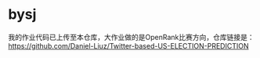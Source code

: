 # bysj
我的作业代码已上传至本仓库，大作业做的是OpenRank比赛方向，仓库链接是：https://github.com/Daniel-Liuz/Twitter-based-US-ELECTION-PREDICTION
